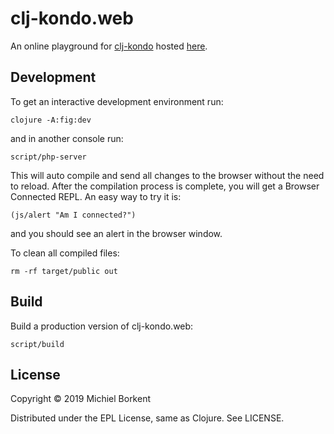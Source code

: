 # clj-kondo.web

An online playground for [clj-kondo](https://github.com/borkdude/clj-kondo)
hosted [here](https://clj-kondo.michielborkent.nl).

## Development

To get an interactive development environment run:

    clojure -A:fig:dev

and in another console run:

    script/php-server

This will auto compile and send all changes to the browser without the
need to reload. After the compilation process is complete, you will
get a Browser Connected REPL. An easy way to try it is:

    (js/alert "Am I connected?")

and you should see an alert in the browser window.

To clean all compiled files:

    rm -rf target/public out

## Build

Build a production version of clj-kondo.web:

    script/build

## License

Copyright © 2019 Michiel Borkent

Distributed under the EPL License, same as Clojure. See LICENSE.

